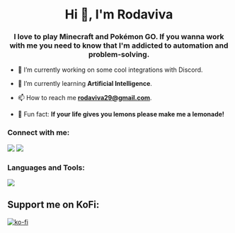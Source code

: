 <h1 align="center">Hi 👋, I'm Rodaviva</h1>
<h3 align="center">I love to play Minecraft and Pokémon GO. If you wanna work with me you need to know that I'm addicted to automation and problem-solving.</h3>

- 🔭 I’m currently working on some cool integrations with Discord.

- 🌱 I’m currently learning **Artificial Intelligence**.

- 📫 How to reach me **rodaviva29@gmail.com**.

- 🍋 Fun fact: **If your life gives you lemons please make me a lemonade!**

<h3 align="left">Connect with me:</h3>
<p align="left">
  <a href="https://twitter.com/rodaviva29"><img src="https://skillicons.dev/icons?i=twitter" style="margin: 0; padding: 0;"></a>
  <a href="https://instagram.com/chung_jf"><img src="https://skillicons.dev/icons?i=instagram" style="margin: 0; padding: 0;"></a>
</p>

<h3 align="left">Languages and Tools:</h3>

<p align="left"> <a href="https://github.com/rodaviva29"><img src="https://skillicons.dev/icons?i=linux,vscode,github,mongodb,bots,python,js,nodejs"> </a> 

</p>

## Support me on KoFi:

[![ko-fi](https://ko-fi.com/img/githubbutton_sm.svg)](https://ko-fi.com/rodaviva)
